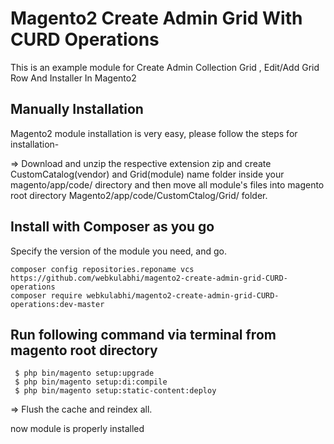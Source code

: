 # Magento2 Create Admin Grid With CURD Operations
This is an example module for Create Admin Collection Grid , Edit/Add Grid Row And Installer In Magento2
## Manually Installation

Magento2 module installation is very easy, please follow the steps for installation-

=> Download and unzip the respective extension zip and create CustomCatalog(vendor) and Grid(module) name folder inside your magento/app/code/ directory and then move all module's files into magento root directory Magento2/app/code/CustomCtalog/Grid/ folder.

## Install with Composer as you go
Specify the version of the module you need, and go.
    
    composer config repositories.reponame vcs https://github.com/webkulabhi/magento2-create-admin-grid-CURD-operations
    composer require webkulabhi/magento2-create-admin-grid-CURD-operations:dev-master
    

## Run following command via terminal from magento root directory 
  
     $ php bin/magento setup:upgrade
     $ php bin/magento setup:di:compile
     $ php bin/magento setup:static-content:deploy

=> Flush the cache and reindex all.

now module is properly installed

